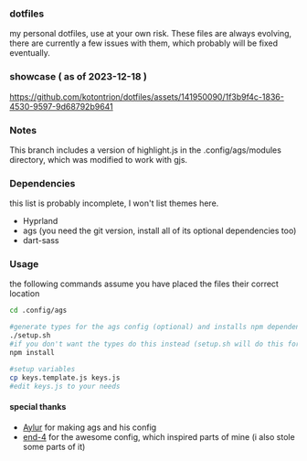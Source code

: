 ### dotfiles
my personal dotfiles, use at your own risk.
These files are always evolving, there are currently a few issues with them, which probably will be fixed eventually.

### showcase ( as of 2023-12-18 )

https://github.com/kotontrion/dotfiles/assets/141950090/1f3b9f4c-1836-4530-9597-9d68792b9641


### Notes
This branch includes a version of highlight.js in the .config/ags/modules directory, which was modified to work with gjs.

### Dependencies
this list is probably incomplete, I won't list themes here.
- Hyprland
- ags (you need the git version, install all of its optional dependencies too)
- dart-sass

### Usage
the following commands assume you have placed the files their correct location
```bash
cd .config/ags

#generate types for the ags config (optional) and installs npm dependencies. (This will not work if you haven't put the files into  ~/.config/ags)
./setup.sh
#if you don't want the types do this instead (setup.sh will do this for you)
npm install

#setup variables
cp keys.template.js keys.js
#edit keys.js to your needs
```

#### special thanks
- [Aylur](https://www.github.com/Aylur) for making ags and his config
- [end-4](https://www.github.com/end-4) for the awesome config, which inspired parts of mine (i also stole some parts of it)
